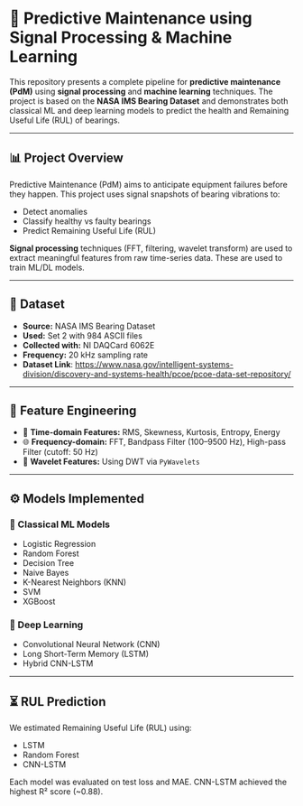 

# 🔧 Predictive Maintenance using Signal Processing & Machine Learning

This repository presents a complete pipeline for **predictive maintenance (PdM)** using **signal processing** and **machine learning** techniques. The project is based on the **NASA IMS Bearing Dataset** and demonstrates both classical ML and deep learning models to predict the health and Remaining Useful Life (RUL) of bearings.

---


## 📊 Project Overview

Predictive Maintenance (PdM) aims to anticipate equipment failures before they happen. This project uses signal snapshots of bearing vibrations to:
- Detect anomalies
- Classify healthy vs faulty bearings
- Predict Remaining Useful Life (RUL)

**Signal processing** techniques (FFT, filtering, wavelet transform) are used to extract meaningful features from raw time-series data. These are used to train ML/DL models.

---

## 📂 Dataset

- **Source:** NASA IMS Bearing Dataset
- **Used:** Set 2 with 984 ASCII files
- **Collected with:** NI DAQCard 6062E
- **Frequency:** 20 kHz sampling rate
- **Dataset Link**: https://www.nasa.gov/intelligent-systems-division/discovery-and-systems-health/pcoe/pcoe-data-set-repository/

---

## 🧠 Feature Engineering

- 🧮 **Time-domain Features:** RMS, Skewness, Kurtosis, Entropy, Energy
- 🌐 **Frequency-domain:** FFT, Bandpass Filter (100–9500 Hz), High-pass Filter (cutoff: 50 Hz)
- 🌊 **Wavelet Features:** Using DWT via `PyWavelets`

---

## ⚙️ Models Implemented

### 🔁 Classical ML Models
- Logistic Regression
- Random Forest
- Decision Tree
- Naive Bayes
- K-Nearest Neighbors (KNN)
- SVM
- XGBoost

### 🧠 Deep Learning
- Convolutional Neural Network (CNN)
- Long Short-Term Memory (LSTM)
- Hybrid CNN-LSTM

---

## ⏳ RUL Prediction

We estimated Remaining Useful Life (RUL) using:
- LSTM
- Random Forest
- CNN-LSTM

Each model was evaluated on test loss and MAE. CNN-LSTM achieved the highest R² score (~0.88).

